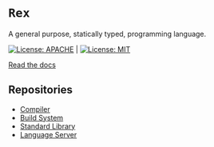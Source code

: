 # `Rex`
A general purpose, statically typed, programming language.

[![License: APACHE](https://img.shields.io/badge/License-Apache_2.0-blue.svg)](https://opensource.org/licenses/Apache-2.0) |
[![License: MIT](https://img.shields.io/badge/License-MIT-yellow.svg)](https://opensource.org/licenses/MIT)

[Read the docs](https://www.rexlang.org)

## Repositories
- [Compiler](https://www.github.com/rexlang/rex-c)
- [Build System](https://www.github.com/rexlang/halogen)
- [Standard Library](https://www.github.com/rexlang/rex-std)
- [Language Server](https://www.github.com/rexlang/rex-ls)
